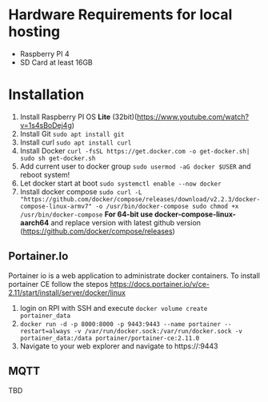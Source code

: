 # Hardware Requirements for local hosting
- Raspberry PI 4
- SD Card at least 16GB


# Installation
1) Install Raspberry PI OS **Lite** (32bit)(https://www.youtube.com/watch?v=1s4sBoDej4g)
2) Install Git ```sudo apt install git```
3) Install curl ```sudo apt install curl```
4) Install Docker ```curl -fsSL https://get.docker.com -o get-docker.sh| sudo sh get-docker.sh```
5) Add current user to docker group ```sudo usermod -aG docker $USER``` and reboot system!
6) Let docker start at boot ```sudo systemctl enable --now docker```
7) Install docker compose ```sudo curl -L "https://github.com/docker/compose/releases/download/v2.2.3/docker-compose-linux-armv7" -o /usr/bin/docker-compose
sudo chmod +x /usr/bin/docker-compose``` **For 64-bit use docker-compose-linux-aarch64** and replace version with latest github version (https://github.com/docker/compose/releases) 

## Portainer.Io
Portainer io is a web application to administrate docker containers. To install portainer CE follow the stepos https://docs.portainer.io/v/ce-2.11/start/install/server/docker/linux
1) login on RPI with SSH and execute ```docker volume create portainer_data```
2) ```docker run -d -p 8000:8000 -p 9443:9443 --name portainer --restart=always -v /var/run/docker.sock:/var/run/docker.sock -v portainer_data:/data portainer/portainer-ce:2.11.0```
3) Navigate to your web explorer and navigate to https://<rpi-IP>:9443

##  MQTT
TBD